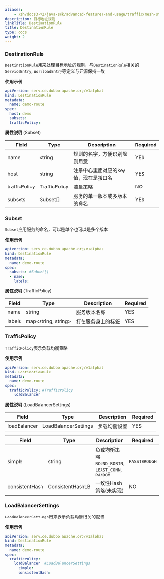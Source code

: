 ```yaml
---
aliases:
    - /zh/docs3-v2/java-sdk/advanced-features-and-usage/traffic/mesh-style/destination-rule/
description: 目标地址规则
linkTitle: DestinationRule
title: DestinationRule
type: docs
weight: 2
---
```




### DestinationRule
`DestinationRule`用来处理目标地址的规则，与`DestinationRule`相关的`ServiceEntry`, `WorkloadEntry`等定义与开源保持一致

**使用示例**

```yaml
apiVersion: service.dubbo.apache.org/v1alpha1
kind: DestinationRule
metadata:
  name: demo-route
spec:
  host: demo
  subsets:
  trafficPolicy:
```

**属性说明** (Subset)

| Field | Type | Description | Required |
| --- | --- | --- | --- |
| name | string | 规则的名字，方便识别规则用意 | YES |
| host | string | 注册中心里面对应的key值，现在是接口名 | YES |
| trafficPolicy | TrafficPolicy | 流量策略 | NO |
| subsets | Subset[] | 服务的单一版本或多版本的命名 | YES |

### Subset
`Subset`应用服务的命名，可以是单个也可以是多个版本

**使用示例**

```yaml
apiVersion: service.dubbo.apache.org/v1alpha1
kind: DestinationRule
metadata:
  name: demo-route
spec:
  subsets: #Subnet[]
  - name:
    labels:
```
**属性说明** (TrafficPolicy)

| Field | Type | Description | Required |
| --- | --- | --- | --- |
| name | string | 服务版本名称 | YES |
| labels | map<string, string> | 打在服务身上的标签 | YES |

### TrafficPolicy
`TrafficPolicy`表示负载均衡策略

**使用示例**

```yaml
apiVersion: service.dubbo.apache.org/v1alpha1
kind: DestinationRule
metadata:
  name: demo-route
spec:
  trafficPolicy: #TrafficPolicy
    loadBalancer:
```
**属性说明** (LoadBalancerSettings)

| Field | Type | Description | Required |
| --- | --- | --- | --- |
| loadBalancer | LoadBalancerSettings | 负载均衡设置 | YES |

| Field | Type | Description | Required |
| --- | --- | --- |--|
| simple | string | 负载均衡策略 `ROUND_ROBIN`, `LEAST_CONN`, `RANDOM`| `PASSTHROUGH` | YES |
| consistentHash | ConsistentHashLB | 一致性Hash策略(未实现) | NO |

### LoadBalancerSettings
`LoadBalancerSettings`用来表示负载均衡相关的配置

**使用示例**

```yaml
apiVersion: service.dubbo.apache.org/v1alpha1
kind: DestinationRule
metadata:
  name: demo-route
spec:
  trafficPolicy: 
    loadBalancer: #LoadBalancerSettings
      simple:
      consistentHash:
```